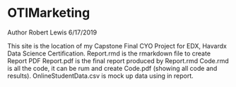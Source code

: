 # OTIMarketing
Author Robert Lewis
6/17/2019

This site is the location of my Capstone Final CYO Project for EDX, Havardx Data Science Certification.
Report.rmd is the rmarkdown file to create Report PDF
Report.pdf is the final report produced by Report.rmd
Code.rmd is all the code, it can be rum and create Code.pdf (showing all code and results).
OnlineStudentData.csv is mock up data using in report.
